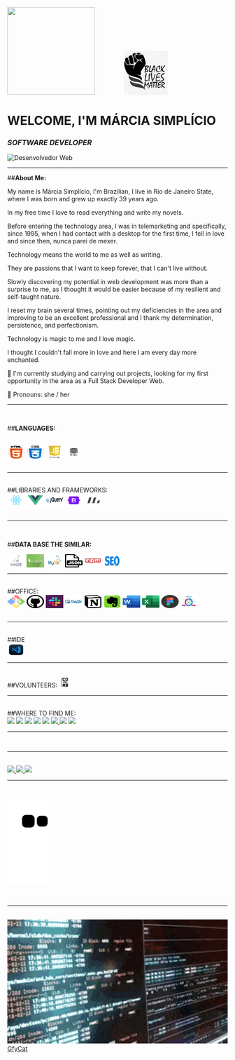    <img height="200rem" width="200rem" src="images/caricatura-Márcia.png">  _&nbsp;_ _&nbsp;_ _&nbsp;_ _&nbsp;_ _&nbsp;_ _&nbsp;_ _&nbsp;_ _&nbsp;_    <img height="100rem" width="100rem" src="images/Ubuntu.jpg" alt="ubuntu">        

# **WELCOME, I'M MÁRCIA SIMPLÍCIO** 

### ***SOFTWARE DEVELOPER***

<img height="200rem" width="2000rem" src="images/Background - Márcia.png" alt="Desenvolvedor Web">

---
##**About Me:**

My name is Márcia Simplício, I'm Brazilian, I live in Rio de Janeiro State, where I was born and grew up exactly 39 years ago.

In my free time I love to read everything and write my novels.

Before entering the technology area, I was in telemarketing and specifically, since 1995, when I had contact with a desktop for the first time, I fell in love and since then, 
nunca parei de mexer. 

Technology means the world to me as well as writing.

They are passions that I want to keep forever, that I can't live without.

Slowly discovering my potential in web development was more than a surprise to me, as I thought it would be easier because of my resilient and self-taught nature.

I reset my brain several times, pointing out my deficiencies in the area and improving to be an excellent professional and I thank my determination, persistence, and perfectionism.

Technology is magic to me and I love magic.

I thought I couldn't fall more in love and here I am every day more enchanted. 


🔭 I'm currently studying and carrying out projects, looking for my first opportunity in the area as a Full Stack Developer Web.

 🥰 Pronouns: she / her
 - - -
 <br>

 ##**LANGUAGES:** 
 
 <div style="display: inline_block"><br> 
 <img align="center" alt="HTML" height="30" width="40" src="images/notion-html2.png">
  <img align="center" alt="CSS" height="30" width="40" src="images/Css.png">
  <img align="center" alt="JavaScript" height="30" width="40" src="images/notion-javascript2.png">
<img align="center" src="images/SQL.jpg" alt="SQL" height="30" width="40">
  </div>

<br>

  ---
  <br>
  ##LIBRARIES AND FRAMEWORKS:

<div style="display: inline_block">
  <img align="center" alt="React" height="30" width="40" src="images/react.png">
  <img align="center" src="images/vue.js.png" alt="Vue" height="30" width="40">
  <img align="center" src="images/jquery.png" alt="Vue" height="30" width="40">
<img align="center" src="images/bootstrap2.png" alt="Bootstrap" height="30" width="40">
<img align="center" src="images/materialize.png" alt="Materialize" height="30" width="40">
  
</div>
<br>

---
<br>

##**DATA BASE THE SIMILAR:**
<div style="display: inline_block">
<img align="center" src="images/mariadb_logo_icon_168996.png" alt="MariaDb" height="30" width="40">
<img align="center" src="images/MongoDb.jpg" alt="MongoDB" height="30" width="40">
<img align="center" src="images/Mysql.png" alt="Mysql" height="30" width="40">
<img align="center" src="images/json.png" alt="Json" height="30" width="40">
<img align="center" src="images/NPM.png" alt="NPM" height="30" width="40">
<img align="center" src="images/SEO.jpg" alt="SEO" height="30" width="40">

</div>

---

<br>
##OFFICE:
<div style="display: inline_block">
<img align="center" src="images/gitbash.png" alt="Gitbash" height="30" width="40">
<img align="center" src="images/notion-github3.png" alt="GitHub" height="30" width="40">
<img align="center" src="images/slack.png" alt="Slack" height="30" width="40">
<img align="center" src="images/trello.png" alt="Trello" height="30" width="40">
<img align="center" src="images/notion.png" alt="Notion" height="30" width="40">
<img align="center" src="images/download.jpg" alt="Evernote" height="30" width="40">
<img align="center" src="images/word.png" alt="Word" height="30" width="40">
<img align="center" src="images/excel.png" alt="Excel" height="30" width="40">
<img align="center" src="images/figma.png" alt="Figma" height="30" width="40">
<img align="center" src="images/metodologia agil.png" alt="Metodologias ágeis" height="30" width="40">
</div>


<br>

---
<br>
##IDE

<div>
<img align="center" src="images/visual.jpg" alt="Visual Studio Code" height="30" width="40">
</div>


---
<br>
##VOLUNTEERS:

<img height="5%" width="5%" src="images/Codivas.jpg">

---
<br>
##WHERE TO FIND ME:
 
<div style="display: inline_block"> 
<a href="https://web.facebook.com/profile.php?id=100068662721115" target="_blank"><img src="https://img.shields.io/badge/-Facebook-%23E4405F?style=for-the-badge&logo=facebook&logoColor=white" target="_blank"></a> <a href="https://twitter.com/MarciaSimplic10" target="_blank"><img src="https://img.shields.io/badge/-twitter-%23E4405F?style=for-the-badge&logo=instagram&logoColor=white" target="_blank"></a> <a href="https://www.twitch.tv/settings/profile" target="_blank"><img src="https://img.shields.io/badge/-twitch-%23E4405F?style=for-the-badge&logo=twitch&logoColor=white" target="_blank"></a>
 <a href="https://www.instagram.com/bigudinharainha" target="_blank"><img src="https://img.shields.io/badge/-Istagram-%23E4405F?style=for-the-badge&logo=instagram&logoColor=white" target="_blank"></a> <a href="https://www.linkedin.com/in/marcia-simplicio-0b88591a7/" target="_blank"><img src="https://img.shields.io/badge/-LinkedIn-%230077B5?style=for-the-badge&logo=linkedin&logoColor=white" target="_blank"></a> <a href="Márcia#2387" target="_blank"><img src="https://img.shields.io/badge/Discord-7289DA?style=for-the-badge&logo=discord&logoColor=white" target="_blank"> </a> 
<a href = "mailto:marcia39.simplicio@gmail.com" target="_blank"><img src="https://img.shields.io/badge/-Gmail-%23333?style=for-the-badge&logo=gmail&logoColor=white" target="_blank"></a> <a href = "mailto:marcia39.simplicio@outlook.com" target="_blank"><img src="https://img.shields.io/badge/-Outlook-%23333?style=for-the-badge&logo=outlook&logoColor=white" target="_blank"></a>



  ---
<br>


---
<br>

<div>
  <a href="https://github.com/Marcia-Simplicio">
  <img height="180em" src="https://github-readme-stats.vercel.app/api?username=Marcia-Simplicio&show_icons=true&theme=dark&include_all_commits=true&count_private=true"/>
  <img height="180em" src="https://github-readme-stats.vercel.app/api/top-langs/?username=Marcia-Simplicio&layout=compact&langs_count=16&theme=dark"/>
  <img height="180em" src="https://github-readme-stats.vercel.app/api/top-langs/?username=Marcia-Simplicio&layout=compact&langs_count=7&theme=dark"/>
</div>
  
  ---
  <br>

   
![Snake animation](https://github.com/Marcia-Simplicio/Marcia-Simplicio/blob/output/github-contribution-grid-snake.svg) 
</div>
<br>

---
<br>
<img height="10%" width="100%" src="images/Gfycat.gif">
<footer>GfyCat</footer>






